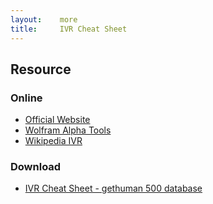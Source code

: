 ```yaml
---
layout:    more
title:     IVR Cheat Sheet 
---
```

<div class="content content-400">
    <div class="board board-326">
        <h2 class="board-title">Resource</h2>
        <div class="board-card">
            <h3 class="board-card-title">Online</h3>
            <ul>
                <li><a href="">Official Website</a></li>
                <li><a href="">Wolfram Alpha Tools</a></li>
                <li><a href="http://en.wikipedia.org/wiki/Ivr">Wikipedia IVR</a></li>
            </ul>
        </div>
        <div class="board-card">
            <h3 class="board-card-title">Download</h3>
            <ul>
                <li><a href="http://gethuman.com/">IVR Cheat Sheet - gethuman 500 database</a></li>
            </ul>
        </div>
    </div>
</div>
